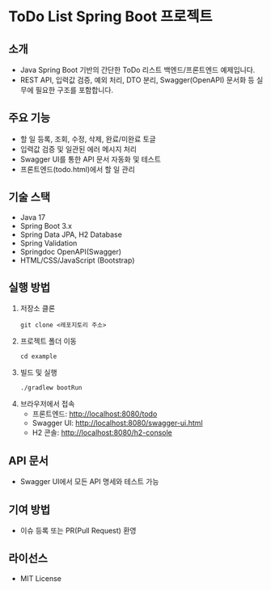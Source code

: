 # ToDo List Spring Boot 프로젝트

## 소개
- Java Spring Boot 기반의 간단한 ToDo 리스트 백엔드/프론트엔드 예제입니다.
- REST API, 입력값 검증, 예외 처리, DTO 분리, Swagger(OpenAPI) 문서화 등 실무에 필요한 구조를 포함합니다.

## 주요 기능
- 할 일 등록, 조회, 수정, 삭제, 완료/미완료 토글
- 입력값 검증 및 일관된 에러 메시지 처리
- Swagger UI를 통한 API 문서 자동화 및 테스트
- 프론트엔드(todo.html)에서 할 일 관리

## 기술 스택
- Java 17
- Spring Boot 3.x
- Spring Data JPA, H2 Database
- Spring Validation
- Springdoc OpenAPI(Swagger)
- HTML/CSS/JavaScript (Bootstrap)

## 실행 방법
1. 저장소 클론  
   ```
   git clone <레포지토리 주소>
   ```
2. 프로젝트 폴더 이동  
   ```
   cd example
   ```
3. 빌드 및 실행  
   ```
   ./gradlew bootRun
   ```
4. 브라우저에서 접속  
   - 프론트엔드: [http://localhost:8080/todo](http://localhost:8080/todo)
   - Swagger UI: [http://localhost:8080/swagger-ui.html](http://localhost:8080/swagger-ui.html)
   - H2 콘솔: [http://localhost:8080/h2-console](http://localhost:8080/h2-console)

## API 문서
- Swagger UI에서 모든 API 명세와 테스트 가능

## 기여 방법
- 이슈 등록 또는 PR(Pull Request) 환영

## 라이선스
- MIT License
